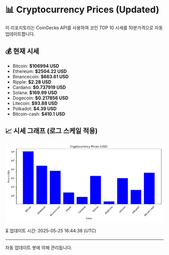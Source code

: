 
# 📊 Cryptocurrency Prices (Updated)

이 리포지토리는 CoinGecko API를 사용하여 코인 TOP 10 시세를 10분가격으로 자동 업데이트합니다.

## 💰 현재 시세
- Bitcoin: **$106994 USD**
- Ethereum: **$2504.22 USD**
- Binancecoin: **$663.61 USD**
- Ripple: **$2.28 USD**
- Cardano: **$0.737919 USD**
- Solana: **$169.99 USD**
- Dogecoin: **$0.217856 USD**
- Litecoin: **$93.88 USD**
- Polkadot: **$4.39 USD**
- Bitcoin-cash: **$410.1 USD**

## 📈 시세 그래프 (로그 스케일 적용)
![Crypto Prices](crypto_prices.png)

⏳ 업데이트 시간: 2025-05-25 16:44:38 (UTC)

---
자동 업데이트 봇에 의해 관리됩니다.

